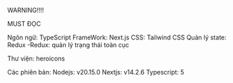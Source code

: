 
WARNING!!!!

MUST ĐỌC


Ngôn ngữ: TypeScript
FrameWork: Next.js
CSS: Tailwind CSS
Quản lý state: Redux
-Redux: quản lý trạng thái toàn cục

Thư viện:
heroicons


Các phiên bản:
Nodejs: v20.15.0
Nextjs: v14.2.6
Typescript: 5

